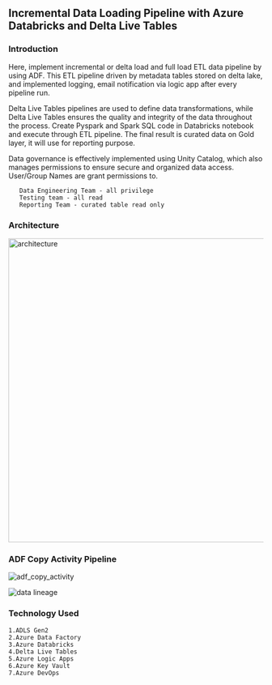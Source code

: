 ## Incremental Data Loading Pipeline with Azure Databricks and Delta Live Tables

### Introduction

Here, implement incremental or delta load and full load ETL data pipeline by using ADF. This ETL pipeline driven by metadata tables stored on delta lake, and implemented logging, email notification via logic app after every pipeline run.

Delta Live Tables pipelines are used to define data transformations, while Delta Live Tables ensures the quality and integrity of the data throughout the process. Create Pyspark and Spark SQL code in Databricks notebook and execute through ETL pipeline. The final result is curated data on Gold layer, it will use for reporting purpose.

Data governance is effectively implemented using Unity Catalog, which also manages permissions to ensure secure and organized data access.
User/Group Names are grant permissions to.
       
       Data Engineering Team - all privilege
       Testing team - all read
       Reporting Team - curated table read only


### Architecture

<img width="600" alt="architecture" src="https://github.com/laijupjoy/Incremental-Data-Loading-Pipeline-in-Azure-Databricks-with-Delta-Live-Tables/assets/87544051/56a9cb20-6113-4e1e-80ae-d8a8a02bfbd2">

### ADF Copy Activity Pipeline

![adf_copy_activity](https://github.com/laijupjoy/Incremental-Data-Loading-Pipeline-in-Azure-Databricks-with-Delta-Live-Tables/assets/87544051/a09a22ba-a8b5-487c-ace2-80ca3b5882c0)


![data lineage](https://github.com/user-attachments/assets/624681e1-1830-4603-ab6f-49dc4d433527)

### Technology Used
~~~
1.ADLS Gen2
2.Azure Data Factory
3.Azure Databricks
4.Delta Live Tables
5.Azure Logic Apps
6.Azure Key Vault
7.Azure DevOps
~~~
